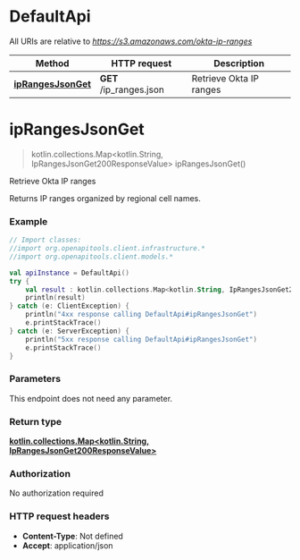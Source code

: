 # DefaultApi

All URIs are relative to *https://s3.amazonaws.com/okta-ip-ranges*

Method | HTTP request | Description
------------- | ------------- | -------------
[**ipRangesJsonGet**](DefaultApi.md#ipRangesJsonGet) | **GET** /ip_ranges.json | Retrieve Okta IP ranges


<a id="ipRangesJsonGet"></a>
# **ipRangesJsonGet**
> kotlin.collections.Map&lt;kotlin.String, IpRangesJsonGet200ResponseValue&gt; ipRangesJsonGet()

Retrieve Okta IP ranges

Returns IP ranges organized by regional cell names.

### Example
```kotlin
// Import classes:
//import org.openapitools.client.infrastructure.*
//import org.openapitools.client.models.*

val apiInstance = DefaultApi()
try {
    val result : kotlin.collections.Map<kotlin.String, IpRangesJsonGet200ResponseValue> = apiInstance.ipRangesJsonGet()
    println(result)
} catch (e: ClientException) {
    println("4xx response calling DefaultApi#ipRangesJsonGet")
    e.printStackTrace()
} catch (e: ServerException) {
    println("5xx response calling DefaultApi#ipRangesJsonGet")
    e.printStackTrace()
}
```

### Parameters
This endpoint does not need any parameter.

### Return type

[**kotlin.collections.Map&lt;kotlin.String, IpRangesJsonGet200ResponseValue&gt;**](IpRangesJsonGet200ResponseValue.md)

### Authorization

No authorization required

### HTTP request headers

 - **Content-Type**: Not defined
 - **Accept**: application/json

